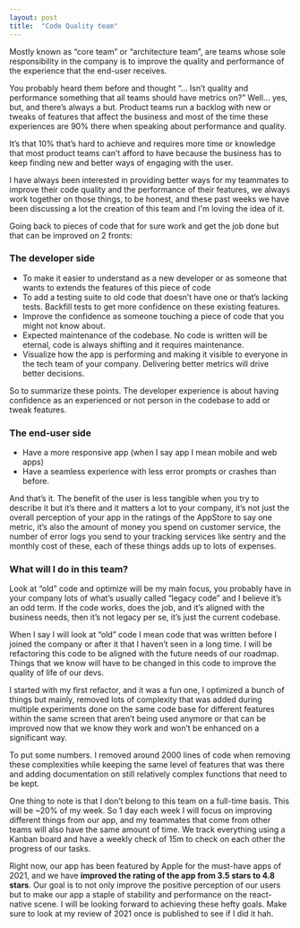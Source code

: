 ```yaml
---
layout: post
title:  "Code Quality team"
---
```


Mostly known as “core team” or “architecture team”, are teams whose sole responsibility in the company is to improve the quality and performance of the experience that the end-user receives.

You probably heard them before and thought “... Isn’t quality and performance something that all teams should have metrics on?” Well... yes, but, and there’s always a but. Product teams run a backlog with new or tweaks of features that affect the business and most of the time these experiences are 90% there when speaking about performance and quality.

It’s that 10% that’s hard to achieve and requires more time or knowledge that most product teams can’t afford to have because the business has to keep finding new and better ways of engaging with the user.

I have always been interested in providing better ways for my teammates to improve their code quality and the performance of their features, we always work together on those things, to be honest, and these past weeks we have been discussing a lot the creation of this team and I'm loving the idea of it.

Going back to pieces of code that for sure work and get the job done but that can be improved on 2 fronts:

### The developer side
* To make it easier to understand as a new developer or as someone that wants to extends the features of this piece of code
* To add a testing suite to old code that doesn’t have one or that’s lacking tests. Backfill tests to get more confidence on these existing features.
* Improve the confidence as someone touching a piece of code that you might not know about.
* Expected maintenance of the codebase. No code is written will be eternal, code is always shifting and it requires maintenance.
* Visualize how the app is performing and making it visible to everyone in the tech team of your company. Delivering better metrics will drive better decisions.

So to summarize these points. The developer experience is about having confidence as an experienced or not person in the codebase to add or tweak features.

### The end-user side
* Have a more responsive app (when I say app I mean mobile and web apps)
* Have a seamless experience with less error prompts or crashes than before.

And that’s it. The benefit of the user is less tangible when you try to describe it but it’s there and it matters a lot to your company, it’s not just the overall perception of your app in the ratings of the AppStore to say one metric, it’s also the amount of money you spend on customer service, the number of error logs you send to your tracking services like sentry and the monthly cost of these, each of these things adds up to lots of expenses.

### What will I do in this team?
Look at “old” code and optimize will be my main focus, you probably have in your company lots of what’s usually called “legacy code” and I believe it’s an odd term. If the code works, does the job, and it’s aligned with the business needs, then it’s not legacy per se, it’s just the current codebase.

When I say I will look at “old” code I mean code that was written before I joined the company or after it that I haven’t seen in a long time. I will be refactoring this code to be aligned with the future needs of our roadmap. Things that we know will have to be changed in this code to improve the quality of life of our devs.

I started with my first refactor, and it was a fun one, I optimized a bunch of things but mainly, removed lots of complexity that was added during multiple experiments done on the same code base for different features within the same screen that aren’t being used anymore or that can be improved now that we know they work and won’t be enhanced on a significant way.

To put some numbers. I removed around 2000 lines of code when removing these complexities while keeping the same level of features that was there and adding documentation on still relatively complex functions that need to be kept.

One thing to note is that I don’t belong to this team on a full-time basis. This will be ~20% of my week. So 1 day each week I will focus on improving different things from our app, and my teammates that come from other teams will also have the same amount of time. We track everything using a Kanban board and have a weekly check of 15m to check on each other the progress of our tasks.

Right now, our app has been featured by Apple for the must-have apps of 2021, and we have **improved the rating of the app from 3.5 stars to 4.8 stars**. Our goal is to not only improve the positive perception of our users but to make our app a staple of stability and performance on the react-native scene. I will be looking forward to achieving these hefty goals. Make sure to look at my review of 2021 once is published to see if I did it hah.

